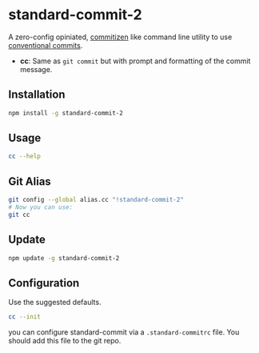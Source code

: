 # standard-commit-2

A zero-config opiniated, [commitizen](https://github.com/commitizen/cz-cli)
like command line utility to use
[conventional commits](https://conventionalcommits.org/).

- **cc**: Same as `git commit` but with prompt and formatting of the
  commit message.

## Installation
```bash
npm install -g standard-commit-2
```
## Usage
```bash
cc --help
```
## Git Alias
```bash
git config --global alias.cc "!standard-commit-2"
# Now you can use:
git cc
```
## Update

```bash
npm update -g standard-commit-2
```

## Configuration
Use the suggested defaults.
```bash
cc --init
```
you can configure standard-commit via a `.standard-commitrc` file. You should add this file to the git repo.
